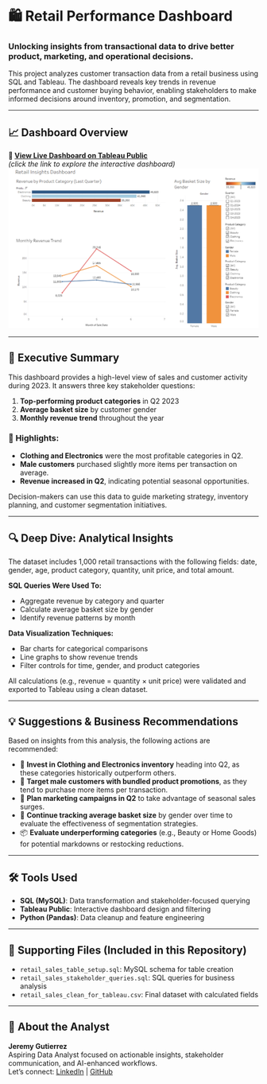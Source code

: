 
# 🛍️ Retail Performance Dashboard

### Unlocking insights from transactional data to drive better product, marketing, and operational decisions.

This project analyzes customer transaction data from a retail business using SQL and Tableau. The dashboard reveals key trends in revenue performance and customer buying behavior, enabling stakeholders to make informed decisions around inventory, promotion, and segmentation.

---

## 📈 Dashboard Overview

**🔗 [View Live Dashboard on Tableau Public](https://public.tableau.com/views/RetailPerformanceDashboardSalesTrendsCustomerBehaviorAnalysis/RetailInsightsDashboard?:language=en-US&:sid=&:redirect=auth&:display_count=n&:origin=viz_share_link)**  
*(click the link to explore the interactive dashboard)*
![Dashboard Preview](images/dashboard_preview.png) 

---

## 🧾 Executive Summary

This dashboard provides a high-level view of sales and customer activity during 2023. It answers three key stakeholder questions:

1. **Top-performing product categories** in Q2 2023
2. **Average basket size** by customer gender
3. **Monthly revenue trend** throughout the year

### 📌 Highlights:
- **Clothing and Electronics** were the most profitable categories in Q2.
- **Male customers** purchased slightly more items per transaction on average.
- **Revenue increased in Q2**, indicating potential seasonal opportunities.

Decision-makers can use this data to guide marketing strategy, inventory planning, and customer segmentation initiatives.

---

## 🔍 Deep Dive: Analytical Insights

The dataset includes 1,000 retail transactions with the following fields: date, gender, age, product category, quantity, unit price, and total amount. 

**SQL Queries Were Used To:**
- Aggregate revenue by category and quarter
- Calculate average basket size by gender
- Identify revenue patterns by month

**Data Visualization Techniques:**
- Bar charts for categorical comparisons
- Line graphs to show revenue trends
- Filter controls for time, gender, and product categories

All calculations (e.g., revenue = quantity × unit price) were validated and exported to Tableau using a clean dataset.

---

## 💡 Suggestions & Business Recommendations

Based on insights from this analysis, the following actions are recommended:

- 🎯 **Invest in Clothing and Electronics inventory** heading into Q2, as these categories historically outperform others.
- 🧍 **Target male customers with bundled product promotions**, as they tend to purchase more items per transaction.
- 📅 **Plan marketing campaigns in Q2** to take advantage of seasonal sales surges.
- 🔄 **Continue tracking average basket size** by gender over time to evaluate the effectiveness of segmentation strategies.
- 📦 **Evaluate underperforming categories** (e.g., Beauty or Home Goods) for potential markdowns or restocking reductions.

---

## 🛠️ Tools Used

- **SQL (MySQL)**: Data transformation and stakeholder-focused querying
- **Tableau Public**: Interactive dashboard design and filtering
- **Python (Pandas)**: Data cleanup and feature engineering

---

## 📁 Supporting Files (Included in this Repository)

- `retail_sales_table_setup.sql`: MySQL schema for table creation
- `retail_sales_stakeholder_queries.sql`: SQL queries for business analysis
- `retail_sales_clean_for_tableau.csv`: Final dataset with calculated fields

---

## 👋 About the Analyst

**Jeremy Gutierrez**  
Aspiring Data Analyst focused on actionable insights, stakeholder communication, and AI-enhanced workflows.  
Let’s connect: [LinkedIn](https://www.linkedin.com/in/jeremy-gutierrez-4502391bb/) | [GitHub](https://github.com/JZambrana1612) 
